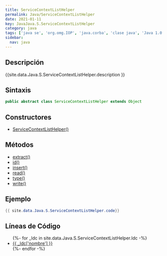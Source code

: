```yaml
---
title: ServiceContextListHelper
permalink: Java/ServiceContextListHelper
date: 2021-01-11
key: JavaJava.S.ServiceContextListHelper
category: java
tags: ['java se', 'org.omg.IOP', 'java.corba', 'clase java', 'Java 1.0']
sidebar: 
  nav: java
---
```


## Descripción
{{site.data.Java.S.ServiceContextListHelper.description }}

## Sintaxis
~~~java
public abstract class ServiceContextListHelper extends Object
~~~

## Constructores
* [ServiceContextListHelper()](/Java/ServiceContextListHelper/ServiceContextListHelper/)

## Métodos
* [extract()](/Java/ServiceContextListHelper/extract)
* [id()](/Java/ServiceContextListHelper/id)
* [insert()](/Java/ServiceContextListHelper/insert)
* [read()](/Java/ServiceContextListHelper/read)
* [type()](/Java/ServiceContextListHelper/type)
* [write()](/Java/ServiceContextListHelper/write)

## Ejemplo
~~~java
{{ site.data.Java.S.ServiceContextListHelper.code}}
~~~

## Líneas de Código
<ul>
{%- for _ldc in site.data.Java.S.ServiceContextListHelper.ldc -%}
   <li>
       <a href="{{_ldc['url'] }}">{{ _ldc['nombre'] }}</a>
   </li>
{%- endfor -%}
</ul>
